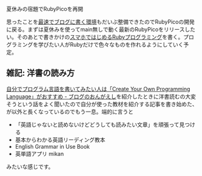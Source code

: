 夏休みの宿題でRubyPicoを再開

思ったことを[最速でブログに書く環境](http://ongaeshi.hatenablog.com/entry/hatenablog-writer)もだいぶ整備できたのでRubyPicoの開発に戻る。まずは夏休みを使ってmain無しで動く最新のRubyPicoをリリースしたい。そのあとで書きかけの[スマホではじめるRubyプログラミング](http://rubypico.ongaeshi.me/ja/doc/sumaho_de_ruby/)を書く。プログラミングを学びたい人がRubyだけで色々なものを作れるようにしていく予定。

## 雑記: 洋書の読み方
[自分でプログラム言語を書いてみたい人は「Create Your Own Programming Language」がおすすめ - ブログのおんがえし](http://ongaeshi.hatenablog.com/entry/create-your-own-programming-language)を紹介したときに洋書読むの大変そうという話をよく聞いたので自分が使った教材を紹介する記事を書き始めた、が以外と長くなっているのでもう一息。端的に言うと

- 「英語じゃないと読めないけどどうしても読みたい文章」を頑張って見つける
- 基本からわかる英語リーディング教本
- English Grammar in Use Book
- 英単語アプリ mikan

みたいな感じです。
